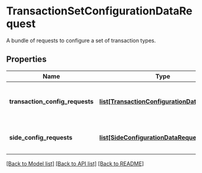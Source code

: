# TransactionSetConfigurationDataRequest

A bundle of requests to configure a set of transaction types.

## Properties
Name | Type | Description | Notes
------------ | ------------- | ------------- | -------------
**transaction_config_requests** | [**list[TransactionConfigurationDataRequest]**](TransactionConfigurationDataRequest.md) | Collection of transaction type models | 
**side_config_requests** | [**list[SideConfigurationDataRequest]**](SideConfigurationDataRequest.md) | Collection of side definition requests. | [optional] 

[[Back to Model list]](../README.md#documentation-for-models) [[Back to API list]](../README.md#documentation-for-api-endpoints) [[Back to README]](../README.md)


